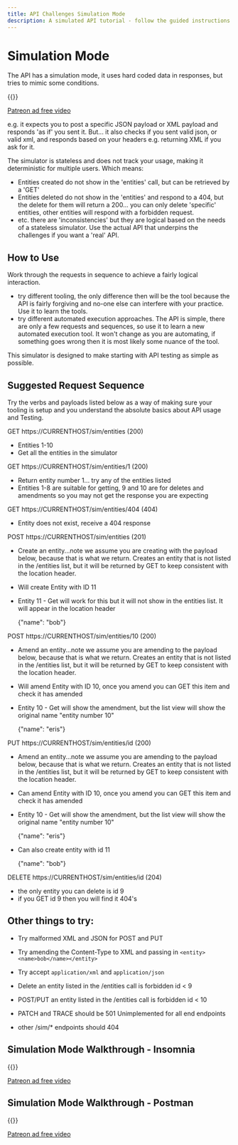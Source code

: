 ```yaml
---
title: API Challenges Simulation Mode
description: A simulated API tutorial - follow the guided instructions and learn how to use your API Tool without any side-effects or risk.
---
```


# Simulation Mode

The API has a simulation mode, it uses hard coded data in responses, but tries to mimic some conditions.

{{<youtube-embed key="jlbLr2Ddo6s">}}


[Patreon ad free video](https://www.patreon.com/posts/54383023)

e.g. it expects you to post a specific JSON payload or XML payload and responds 'as if' you sent it. But... it also checks if you sent valid json, or valid xml, and responds based on your headers e.g. returning XML if you ask for it.

The simulator is stateless and does not track your usage, making it deterministic for multiple users. Which means:

*   Entities created do not show in the 'entities' call, but can be retrieved by a 'GET'
*   Entities deleted do not show in the 'entities' and respond to a 404, but the delete for them will return a 200... you can only delete 'specific' entities, other entities will respond with a forbidden request.
*   etc. there are 'inconsistencies' but they are logical based on the needs of a stateless simulator. Use the actual API that underpins the challenges if you want a 'real' API.

## How to Use

Work through the requests in sequence to achieve a fairly logical interaction.

- try different tooling, the only difference then will be the tool because the API is fairly forgiving and no-one else can interfere with your practice. Use it to learn the tools.
- try different automated execution approaches. The API is simple, there are only a few requests and sequences, so use it to learn a new automated execution tool. It won't change as you are automating, if something goes wrong then it is most likely some nuance of the tool.

This simulator is designed to make starting with API testing as simple as possible.

## Suggested Request Sequence

Try the verbs and payloads listed below as a way of making sure your tooling is setup and you understand the absolute basics about API usage and Testing.

GET https://<span class="currenthost">CURRENTHOST</span>/sim/entities (200)

*   Entities 1-10
*   Get all the entities in the simulator

GET https://<span class="currenthost">CURRENTHOST</span>/sim/entities/1 (200)

*   Return entity number 1... try any of the entities listed
*   Entities 1-8 are suitable for getting, 9 and 10 are for deletes and amendments so you may not get the response you are expecting

GET https://<span class="currenthost">CURRENTHOST</span>/sim/entities/404 (404)

*   Entity does not exist, receive a 404 response

POST https://<span class="currenthost">CURRENTHOST</span>/sim/entities (201)

*   Create an entity...note we assume you are creating with the payload below, because that is what we return. Creates an entity that is not listed in the /entities list, but it will be returned by GET to keep consistent with the location header.
*   Will create Entity with ID 11
*   Entity 11 - Get will work for this but it will not show in the entities list. It will appear in the location header

    {"name": "bob"}

POST https://<span class="currenthost">CURRENTHOST</span>/sim/entities/10 (200)

*   Amend an entity...note we assume you are amending to the payload below, because that is what we return. Creates an entity that is not listed in the /entities list, but it will be returned by GET to keep consistent with the location header.
*   Will amend Entity with ID 10, once you amend you can GET this item and check it has amended
*   Entity 10 - Get will show the amendment, but the list view will show the original name "entity number 10"

    {"name": "eris"}

PUT https://<span class="currenthost">CURRENTHOST</span>/sim/entities/id (200)

*   Amend an entity...note we assume you are amending to the payload below, because that is what we return. Creates an entity that is not listed in the /entities list, but it will be returned by GET to keep consistent with the location header.
*   Can amend Entity with ID 10, once you amend you can GET this item and check it has amended
*   Entity 10 - Get will show the amendment, but the list view will show the original name "entity number 10"

    {"name": "eris"}

*   Can also create entity with id 11

    {"name": "bob"}

DELETE https://<span class="currenthost">CURRENTHOST</span>/sim/entities/id (204)

*   the only entity you can delete is id 9
*   if you GET id 9 then you will find it 404's

## Other things to try:

*   Try malformed XML and JSON for POST and PUT
*   Try amending the Content-Type to XML and passing in `<entity><name>bob</name></entity>`
*   Try accept `application/xml` and `application/json`
*   Delete an entity listed in the /entities call is forbidden id < 9
*   POST/PUT an entity listed in the /entities call is forbidden id < 10
*   PATCH and TRACE should be 501 Unimplemented for all end endpoints
*   other /sim/* endpoints should 404


    <script>
        let spans =document.querySelectorAll(".currenthost");
        spans.forEach(element =>{
            element.innerHTML = document.location.host;
            }
        );
    </script>


## Simulation Mode Walkthrough - Insomnia

{{<youtube-embed key="CG3G5lpxE0Y">}}

[Patreon ad free video](https://www.patreon.com/posts/54383155)

## Simulation Mode Walkthrough - Postman

{{<youtube-embed key="CF3gVz9zc2s">}}

[Patreon ad free video](https://www.patreon.com/posts/54383110)

